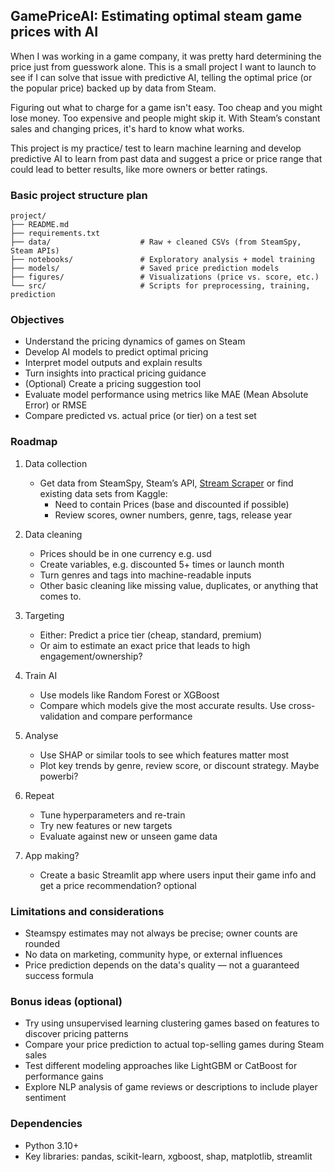 ## GamePriceAI: Estimating optimal steam game prices with AI

When I was working in a game company, it was pretty hard determining the price just from guesswork alone. This is a small project I want to launch to see if I can solve that issue with predictive AI, telling the optimal price (or the popular price) backed up by data from Steam. 

Figuring out what to charge for a game isn't easy. Too cheap and you might lose money. Too expensive and people might skip it. With Steam’s constant sales and changing prices, it's hard to know what works.

This project is my practice/ test to learn machine learning and develop predictive AI to learn from past data and suggest a price or price range that could lead to better results, like more owners or better ratings.

### Basic project structure plan
```
project/
├── README.md
├── requirements.txt
├── data/                    # Raw + cleaned CSVs (from SteamSpy, Steam APIs)
├── notebooks/               # Exploratory analysis + model training
├── models/                  # Saved price prediction models
├── figures/                 # Visualizations (price vs. score, etc.)
└── src/                     # Scripts for preprocessing, training, prediction
```



### Objectives

- Understand the pricing dynamics of games on Steam  
- Develop AI models to predict optimal pricing  
- Interpret model outputs and explain results  
- Turn insights into practical pricing guidance  
- (Optional) Create a pricing suggestion tool  
- Evaluate model performance using metrics like MAE (Mean Absolute Error) or RMSE
- Compare predicted vs. actual price (or tier) on a test set


### Roadmap

1. Data collection
   - Get data from SteamSpy, Steam’s API, [Stream Scraper](https://github.com/FronkonGames/Steam-Games-Scraper) or find existing data sets from Kaggle:
     - Need to contain Prices (base and discounted if possible)
     - Review scores, owner numbers, genre, tags, release year

2. Data cleaning 
   - Prices should be in one currency e.g. usd
   - Create variables, e.g. discounted 5+ times or launch month
   - Turn genres and tags into machine-readable inputs
   - Other basic cleaning like missing value, duplicates, or anything that comes to. 

3. Targeting
   - Either: Predict a price tier (cheap, standard, premium)
   - Or aim to estimate an exact price that leads to high engagement/ownership?

4. Train AI
   - Use models like Random Forest or XGBoost
   - Compare which models give the most accurate results. Use cross-validation and compare performance

5. Analyse
   - Use SHAP or similar tools to see which features matter most
   - Plot key trends by genre, review score, or discount strategy. Maybe powerbi?
  
6. Repeat  
   - Tune hyperparameters and re-train  
   - Try new features or new targets  
   - Evaluate against new or unseen game data

7. App making?   
   - Create a basic Streamlit app where users input their game info and get a price recommendation? optional 

### Limitations and considerations

- Steamspy estimates may not always be precise; owner counts are rounded
- No data on marketing, community hype, or external influences
- Price prediction depends on the data's quality — not a guaranteed success formula

### Bonus ideas (optional)

- Try using unsupervised learning clustering games based on features to discover pricing patterns
- Compare your price prediction to actual top-selling games during Steam sales
- Test different modeling approaches like LightGBM or CatBoost for performance gains
- Explore NLP analysis of game reviews or descriptions to include player sentiment

### Dependencies
- Python 3.10+
- Key libraries: pandas, scikit-learn, xgboost, shap, matplotlib, streamlit
